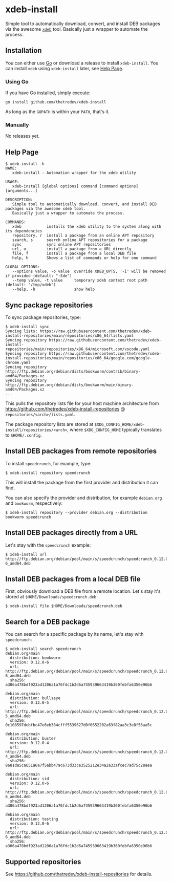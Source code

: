 # xdeb-install

Simple tool to automatically download, convert, and install DEB packages via the awesome [`xdeb`](https://github.com/toluschr/xdeb) tool. Basically just a wrapper to automate the process.

## Installation

You can either use [Go](https://go.dev/) or download a release to install `xdeb-install`. You can install `xdeb` using `xdeb-install` later, see [Help Page](#help-page).

### Using Go

If you have Go installed, simply execute:
```
go install github.com/thetredev/xdeb-install
```

As long as the `GOPATH` is within your `PATH`, that's it.

### Manually

No releases yet.

## Help Page

```
$ xdeb-install -h
NAME:
   xdeb-install - Automation wrapper for the xdeb utility

USAGE:
   xdeb-install [global options] command [command options] [arguments...]

DESCRIPTION:
   Simple tool to automatically download, convert, and install DEB packages via the awesome xdeb tool.
   Basically just a wrapper to automate the process.

COMMANDS:
   xdeb           installs the xdeb utility to the system along with its dependencies
   repository, r  install a package from an online APT repository
   search, s      search online APT repositories for a package
   sync           sync online APT repositories
   url, u         install a package from a URL directly
   file, f        install a package from a local DEB file
   help, h        Shows a list of commands or help for one command

GLOBAL OPTIONS:
   --options value, -o value  override XDEB_OPTS, '-i' will be removed if provided (default: "-Sde")
   --temp value, -t value     temporary xdeb context root path (default: "/tmp/xdeb")
   --help, -h                 show help
```

## Sync package repositories

To sync package repositories, type:
```
$ xdeb-install sync
Syncing lists: https://raw.githubusercontent.com/thetredev/xdeb-install-repositories/main/repositories/x86_64/lists.yaml
Syncing repository https://raw.githubusercontent.com/thetredev/xdeb-install-repositories/main/repositories/x86_64/microsoft.com/vscode.yaml
Syncing repository https://raw.githubusercontent.com/thetredev/xdeb-install-repositories/main/repositories/x86_64/google.com/google-chrome.yaml
Syncing repository http://ftp.debian.org/debian/dists/bookworm/contrib/binary-amd64/Packages.xz
Syncing repository http://ftp.debian.org/debian/dists/bookworm/main/binary-amd64/Packages.xz
...
```

This pulls the repository lists file for your host machine architecture from https://github.com/thetredev/xdeb-install-repositories @ `repositories/<arch>/lists.yaml`.

The package repository lists are stored at `$XDG_CONFIG_HOME/xdeb-install/repositories/<arch>`, where `$XDG_CONFIG_HOME` typically translates to `$HOME/.config`.

## Install DEB packages from remote repositories

To install `speedcrunch`, for example, type:
```
$ xdeb-install repository speedcrunch
```

This will install the package from the first provider and distribution it can find.

You can also specify the provider and distribution, for example `debian.org` and `bookworm`, respectively:
```
$ xdeb-install repository --provider debian.org --distribution bookworm speedcrunch
```

## Install DEB packages directly from a URL

Let's stay with the `speedcrunch` example:
```
$ xdeb-install url http://ftp.debian.org/debian/pool/main/s/speedcrunch/speedcrunch_0.12.0-6_amd64.deb
```

## Install DEB packages from a local DEB file

First, obviously download a DEB file from a remote location. Let's stay it's stored at `$HOME/Downloads/speedcrunch.deb`:
```
$ xdeb-install file $HOME/Downloads/speedcrunch.deb
```

## Search for a DEB package

You can search for a specific package by its name, let's stay with `speedcrunch`:

```
$ xdeb-install search speedcrunch
debian.org/main
  distribution: bookworm
  version: 0.12.0-6
  url: http://ftp.debian.org/debian/pool/main/s/speedcrunch/speedcrunch_0.12.0-6_amd64.deb
  sha256: a306a478bdf923ad1206a1a76fdc1b2d6a745939663419b360febfa6350e96b6

debian.org/main
  distribution: bullseye
  version: 0.12.0-5
  url: http://ftp.debian.org/debian/pool/main/s/speedcrunch/speedcrunch_0.12.0-5_amd64.deb
  sha256: 0c108597debfbc47e6eb384cfff5539627d0f0652202a63f82aa3c3e8f56aa5c

debian.org/main
  distribution: buster
  version: 0.12.0-4
  url: http://ftp.debian.org/debian/pool/main/s/speedcrunch/speedcrunch_0.12.0-4_amd64.deb
  sha256: 8681da5ca651a6a7f5abb479c673d33ce3525212e34a2a33afcec7ad75c28aea

debian.org/main
  distribution: sid
  version: 0.12.0-6
  url: http://ftp.debian.org/debian/pool/main/s/speedcrunch/speedcrunch_0.12.0-6_amd64.deb
  sha256: a306a478bdf923ad1206a1a76fdc1b2d6a745939663419b360febfa6350e96b6

debian.org/main
  distribution: testing
  version: 0.12.0-6
  url: http://ftp.debian.org/debian/pool/main/s/speedcrunch/speedcrunch_0.12.0-6_amd64.deb
  sha256: a306a478bdf923ad1206a1a76fdc1b2d6a745939663419b360febfa6350e96b6
```

## Supported repositories

See https://github.com/thetredev/xdeb-install-repositories for details.
